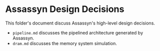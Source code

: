 # Assassyn Design Decisions

This folder's document discuss Assassyn's high-level design decisions.

- `pipeline.md` discusses the pipelined architecture generated by Assassyn.
- `dram.md` discusses the memory system simulation.